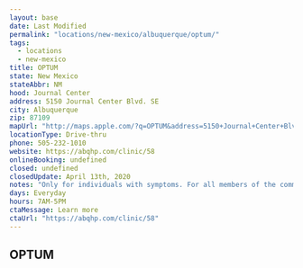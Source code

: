```yaml
---
layout: base
date: Last Modified
permalink: "locations/new-mexico/albuquerque/optum/"
tags:
  - locations
  - new-mexico
title: OPTUM 
state: New Mexico
stateAbbr: NM
hood: Journal Center
address: 5150 Journal Center Blvd. SE
city: Albuquerque
zip: 87109
mapUrl: "http://maps.apple.com/?q=OPTUM&address=5150+Journal+Center+Blvd+SE,Albuquerque,New+Mexico,87109"
locationType: Drive-thru
phone: 505-232-1010
website: https://abqhp.com/clinic/58
onlineBooking: undefined
closed: undefined
closedUpdate: April 13th, 2020
notes: "Only for individuals with symptoms. For all members of the community. Requires phone screen."
days: Everyday
hours: 7AM-5PM
ctaMessage: Learn more
ctaUrl: "https://abqhp.com/clinic/58"
---
```

## OPTUM 